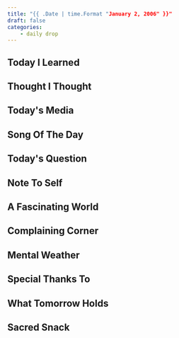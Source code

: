 ```yaml
---
title: "{{ .Date | time.Format "January 2, 2006" }}"
draft: false
categories: 
    - daily drop
---
```


## Today I Learned  

## Thought I Thought

## Today's Media

## Song Of The Day

## Today's Question

## Note To Self

## A Fascinating World

## Complaining Corner

## Mental Weather

## Special Thanks To 

## What Tomorrow Holds

## Sacred Snack
